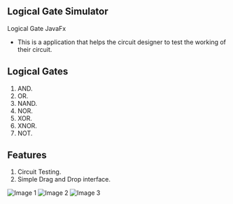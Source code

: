 ## Logical Gate Simulator
Logical Gate JavaFx

* This is a application that helps the circuit designer to test the working of their circuit.

## Logical Gates 
1. AND.
2. OR.
3. NAND.
4. NOR.
5. XOR.
6. XNOR.
7. NOT.

## Features
1. Circuit Testing.
2. Simple Drag and Drop interface.

![Image 1](http://uupload.ir/files/er3x_logical_gate_1.png)
![Image 2](http://uupload.ir/files/m83e_logical_gate_2.png)
![Image 3](http://uupload.ir/files/9lhq_logical_gate_3.png)
